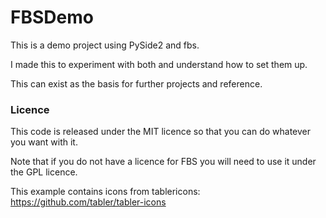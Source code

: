 # FBSDemo

This is a demo project using PySide2 and fbs.

I made this to experiment with both and understand how to set them up.

This can exist as the basis for further projects and reference.


### Licence

This code is released under the MIT licence so that you can do whatever you want with it.

Note that if you do not have a licence for FBS you will need to use it under the GPL licence.

This example contains icons from tablericons: https://github.com/tabler/tabler-icons